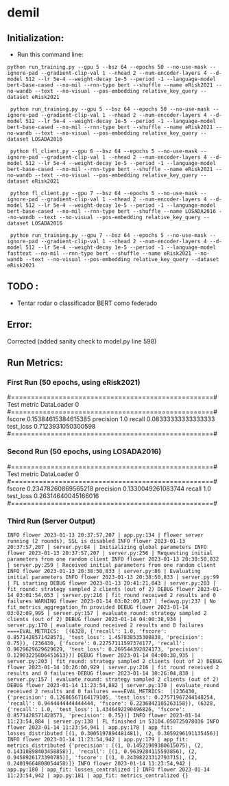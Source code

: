 # demil

## Initialization:
 - Run this command line:
 
 ```
 python run_training.py --gpu 5 --bsz 64 --epochs 50 --no-use-mask --ignore-pad --gradient-clip-val 1 --nhead 2 --num-encoder-layers 4 --d-model 512 --lr 5e-4 --weight-decay 1e-5 --period -1 --language-model bert-base-cased --no-mil --rnn-type bert --shuffle --name eRisk2021 --no-wandb --text --no-visual --pos-embedding relative_key_query --dataset eRisk2021

  python run_training.py --gpu 5 --bsz 64 --epochs 50 --no-use-mask --ignore-pad --gradient-clip-val 1 --nhead 2 --num-encoder-layers 4 --d-model 512 --lr 5e-4 --weight-decay 1e-5 --period -1 --language-model bert-base-cased --no-mil --rnn-type bert --shuffle --name eRisk2021 --no-wandb --text --no-visual --pos-embedding relative_key_query --dataset LOSADA2016

  python fl_client.py --gpu 6 --bsz 64 --epochs 5 --no-use-mask --ignore-pad --gradient-clip-val 1 --nhead 2 --num-encoder-layers 4 --d-model 512 --lr 5e-4 --weight-decay 1e-5 --period -1 --language-model bert-base-cased --no-mil --rnn-type bert --shuffle --name eRisk2021 --no-wandb --text --no-visual --pos-embedding relative_key_query --dataset eRisk2021

  python fl_client.py --gpu 7 --bsz 64 --epochs 5 --no-use-mask --ignore-pad --gradient-clip-val 1 --nhead 2 --num-encoder-layers 4 --d-model 512 --lr 5e-4 --weight-decay 1e-5 --period -1 --language-model bert-base-cased --no-mil --rnn-type bert --shuffle --name LOSADA2016 --no-wandb --text --no-visual --pos-embedding relative_key_query --dataset LOSADA2016

  python run_training.py --gpu 7 --bsz 64 --epochs 5 --no-use-mask --ignore-pad --gradient-clip-val 1 --nhead 2 --num-encoder-layers 4 --d-model 512 --lr 5e-4 --weight-decay 1e-5 --period -1 --language-model fasttext --no-mil --rnn-type bert --shuffle --name eRisk2021 --no-wandb --text --no-visual --pos-embedding relative_key_query --dataset eRisk2021
 ```

## TODO : 

 - Tentar rodar o classificador BERT como federado





## Error:

Corrected (added sanity check to model.py line 598)

## Run Metrics:

### First Run (50 epochs, using eRisk2021)
#===================================================#
       Test metric             DataLoader 0
#===================================================#
         fscore             0.15384615384615385
        precision                   1.0
         recall             0.08333333333333333
        test_loss           0.7123931050300598
#===================================================#

### Second Run (50 epochs, using LOSADA2016)
#===================================================#
       Test metric             DataLoader 0
#===================================================#
         fscore             0.23478260869565218
        precision           0.1330049261083744
         recall                     1.0
        test_loss           0.26314640045166016
#===================================================#

### Third Run (Server Output)

`
INFO flower 2023-01-13 20:37:57,207 | app.py:134 | Flower server running (2 rounds), SSL is disabled
INFO flower 2023-01-13 20:37:57,207 | server.py:84 | Initializing global parameters
INFO flower 2023-01-13 20:37:57,207 | server.py:256 | Requesting initial parameters from one random client
INFO flower 2023-01-13 20:38:50,832 | server.py:259 | Received initial parameters from one random client
INFO flower 2023-01-13 20:38:50,833 | server.py:86 | Evaluating initial parameters
INFO flower 2023-01-13 20:38:50,833 | server.py:99 | FL starting
DEBUG flower 2023-01-13 20:41:21,043 | server.py:203 | fit_round: strategy sampled 2 clients (out of 2)
DEBUG flower 2023-01-14 03:01:54,653 | server.py:216 | fit_round received 2 results and 0 failures
WARNING flower 2023-01-14 03:02:09,837 | fedavg.py:237 | No fit_metrics_aggregation_fn provided
DEBUG flower 2023-01-14 03:02:09,995 | server.py:157 | evaluate_round: strategy sampled 2 clients (out of 2)
DEBUG flower 2023-01-14 04:00:38,934 | server.py:170 | evaluate_round received 2 results and 0 failures
====EVAL_METRICS:  [(6328, {'recall': 1.0, 'fscore': 0.8571428571428571, 'test_loss': 1.457838535308838, 'precision': 0.75}), (236430, {'fscore': 0.22757111597374177, 'recall': 0.9629629629629629, 'test_loss': 0.269544392824173, 'precision': 0.12903225806451613})]
DEBUG flower 2023-01-14 04:00:38,935 | server.py:203 | fit_round: strategy sampled 2 clients (out of 2)
DEBUG flower 2023-01-14 10:26:00,929 | server.py:216 | fit_round received 2 results and 0 failures
DEBUG flower 2023-01-14 10:26:04,830 | server.py:157 | evaluate_round: strategy sampled 2 clients (out of 2)
DEBUG flower 2023-01-14 11:23:54,882 | server.py:170 | evaluate_round received 2 results and 0 failures
====EVAL_METRICS:  [(236430, {'precision': 0.12686567164179105, 'test_loss': 0.27571967244148254, 'recall': 0.9444444444444444, 'fscore': 0.2236842105263158}), (6328, {'recall': 1.0, 'test_loss': 1.4346492290496826, 'fscore': 0.8571428571428571, 'precision': 0.75})]
INFO flower 2023-01-14 11:23:54,884 | server.py:138 | FL finished in 53104.050725078036
INFO flower 2023-01-14 11:23:54,941 | app.py:178 | app_fit: losses_distributed [(1, 0.3005197894481481), (2, 0.3059296191135456)]
INFO flower 2023-01-14 11:23:54,942 | app.py:179 | app_fit: metrics_distributed {'precision': [(1, 0.14521909380615075), (2, 0.14310898403458858)], 'recall': [(1, 0.9639284115593856), (2, 0.9458926173390785)], 'fscore': [(1, 0.24398223312793715), (2, 0.24019664808054458)]}
INFO flower 2023-01-14 11:23:54,942 | app.py:180 | app_fit: losses_centralized []
INFO flower 2023-01-14 11:23:54,942 | app.py:181 | app_fit: metrics_centralized {}
`